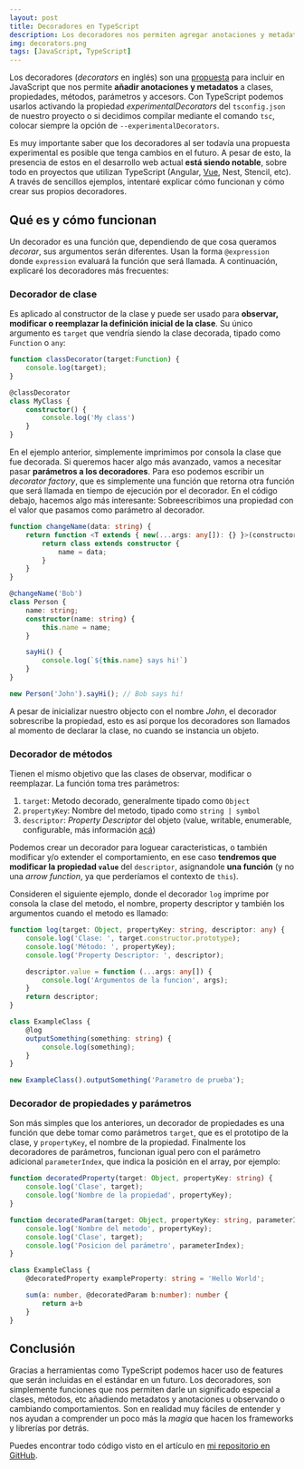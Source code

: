 ```yaml
---
layout: post
title: Decoradores en TypeScript
description: Los decoradores nos permiten agregar anotaciones y metadatos, además de poder observar, modificar o reemplazar el comportamiento de clases, metodos, propiedades y parámetros
img: decorators.png
tags: [JavaScript, TypeScript]
---
```


Los decoradores (*decorators* en inglés) son una [propuesta](https://github.com/tc39/proposal-decorators) para incluir en JavaScript que nos permite **añadir anotaciones y metadatos** a clases, propiedades, métodos, parámetros y accesors. Con TypeScript podemos usarlos activando la propiedad *experimentalDecorators* del `tsconfig.json` de nuestro proyecto o si decidimos compilar mediante el comando `tsc`, colocar siempre la opción de `--experimentalDecorators`.

Es muy importante saber que los decoradores al ser todavía una propuesta experimental es posible que tenga cambios en el futuro. A pesar de esto, la presencia de estos en el desarrollo web actual **está siendo notable**, sobre todo en proyectos que utilizan TypeScript (Angular, [Vue](https://vuejs.org/v2/guide/typescript.html), Nest, Stencil, etc). A través de sencillos ejemplos, intentaré explicar cómo funcionan y cómo crear sus propios decoradores.

## Qué es y cómo funcionan

Un decorador es una función que, dependiendo de que cosa queramos *decorar*, sus argumentos serán diferentes. Usan la forma `@expression` donde `expression` evaluará la función que será llamada. A continuación, explicaré los decoradores más frecuentes:

### Decorador de clase

Es aplicado al constructor de la clase y puede ser usado para **observar, modificar o reemplazar la definición inicial de la clase**. Su único argumento es `target` que vendría siendo la clase decorada, tipado como `Function` o `any`:

```typescript
function classDecorator(target:Function) {
    console.log(target);
}

@classDecorator
class MyClass {
    constructor() { 
        console.log('My class')
    }
}
```

En el ejemplo anterior, simplemente imprimimos por consola la clase que fue decorada. Si queremos hacer algo más avanzado, vamos a necesitar pasar **parámetros a los decoradores**. Para eso podemos escribir un *decorator factory*, que es simplemente una función que retorna otra función que será llamada en tiempo de ejecución por el decorador. En el código debajo, hacemos algo más interesante: Sobreescribimos una propiedad con el valor que pasamos como parámetro al decorador.

```typescript
function changeName(data: string) {
	return function <T extends { new(...args: any[]): {} }>(constructor: T) {
		return class extends constructor {
			name = data;
		}
	}
}

@changeName('Bob')
class Person {
	name: string;
	constructor(name: string) {
		this.name = name;
	}

	sayHi() {
		console.log(`${this.name} says hi!`)
	}
}

new Person('John').sayHi(); // Bob says hi!
```

A pesar de inicializar nuestro objecto con el nombre *John*, el decorador sobrescribe la propiedad, esto es así porque los decoradores son llamados al momento de declarar la clase, no cuando se instancia un objeto.

### Decorador de métodos

Tienen el mismo objetivo que las clases de observar, modificar o reemplazar. La función toma tres parámetros: 
1. `target`: Metodo decorado, generalmente tipado como `Object`
2. `propertyKey`: Nombre del metodo, tipado como `string | symbol`
3. `descriptor`: *Property Descriptor* del objeto (value, writable, enumerable, configurable, más información [acá](https://developer.mozilla.org/en-US/docs/Web/JavaScript/Reference/Global_Objects/Object/defineProperty))

Podemos crear un decorador para loguear caracteristicas, o también modificar y/o extender el comportamiento, en ese caso **tendremos que modificar la propiedad `value`** del `descriptor`, asignandole **una función** (y no una *arrow function*, ya que perderíamos el contexto de `this`).

Consideren el siguiente ejemplo, donde el decorador `log` imprime por consola la clase del metodo, el nombre, property descriptor y también los argumentos cuando el metodo es llamado: 

```typescript
function log(target: Object, propertyKey: string, descriptor: any) {
	console.log('Clase: ', target.constructor.prototype);
	console.log('Método: ', propertyKey);
	console.log('Property Descriptor: ', descriptor);

	descriptor.value = function (...args: any[]) {
		console.log('Argumentos de la funcion', args);
    }
    return descriptor;
}

class ExampleClass {
	@log
	outputSomething(something: string) {
		console.log(something);
	}
}

new ExampleClass().outputSomething('Parametro de prueba');
```

### Decorador de propiedades y parámetros

Son más simples que los anteriores, un decorador de propiedades es una función que debe tomar como parámetros `target`, que es el prototipo de la clase, y `propertyKey`, el nombre de la propiedad. Finalmente los decoradores de parámetros, funcionan igual pero con el parámetro adicional `parameterIndex`, que indica la posición en el array, por ejemplo:

```typescript
function decoratedProperty(target: Object, propertyKey: string) {
    console.log('Clase', target);
    console.log('Nombre de la propiedad', propertyKey);
}

function decoratedParam(target: Object, propertyKey: string, parameterIndex: number) {
    console.log('Nombre del metodo', propertyKey);
    console.log('Clase', target);
    console.log('Posicion del parámetro', parameterIndex);
}

class ExampleClass {
    @decoratedProperty exampleProperty: string = 'Hello World';

    sum(a: number, @decoratedParam b:number): number {
        return a+b
    }
}
```

## Conclusión

Gracias a herramientas como TypeScript podemos hacer uso de features que serán incluidas en el estándar en un futuro. Los decoradores, son simplemente funciones que nos permiten darle un significado especial a clases, métodos, etc añadiendo metadatos y anotaciones u observando o cambiando comportamientos. Son en realidad muy fáciles de entender y nos ayudan a comprender un poco más la *magia* que hacen los frameworks y librerías por detrás.

Puedes encontrar todo código visto en el artículo en [mi repositorio en GitHub](https://github.com/dboscanv/decorators-example).

